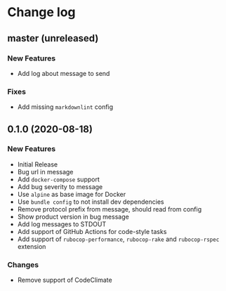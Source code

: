 # Change log

## master (unreleased)

### New Features

* Add log about message to send

### Fixes

* Add missing `markdownlint` config

## 0.1.0 (2020-08-18)

### New Features

* Initial Release
* Bug url in message
* Add `docker-compose` support
* Add bug severity to message
* Use `alpine` as base image for Docker
* Use `bundle config` to not install dev dependencies
* Remove protocol prefix from message, should read from config
* Show product version in bug message
* Add log messages to STDOUT
* Add support of GitHub Actions for code-style tasks
* Add support of `rubocop-performance`, `rubocop-rake` and `rubocop-rspec`
  extension

### Changes

* Remove support of CodeClimate
